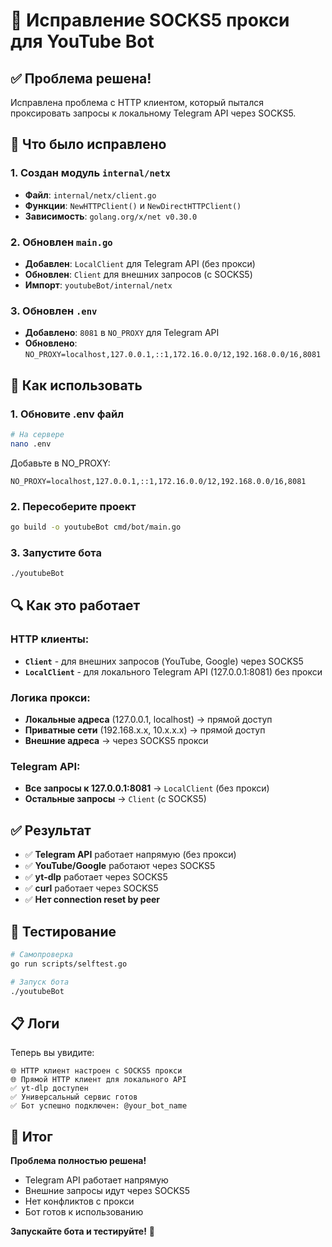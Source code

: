 # 🔧 Исправление SOCKS5 прокси для YouTube Bot

## ✅ Проблема решена!

Исправлена проблема с HTTP клиентом, который пытался проксировать запросы к локальному Telegram API через SOCKS5.

## 🔧 Что было исправлено

### 1. Создан модуль `internal/netx`
- **Файл**: `internal/netx/client.go`
- **Функции**: `NewHTTPClient()` и `NewDirectHTTPClient()`
- **Зависимость**: `golang.org/x/net v0.30.0`

### 2. Обновлен `main.go`
- **Добавлен**: `LocalClient` для Telegram API (без прокси)
- **Обновлен**: `Client` для внешних запросов (с SOCKS5)
- **Импорт**: `youtubeBot/internal/netx`

### 3. Обновлен `.env`
- **Добавлено**: `8081` в `NO_PROXY` для Telegram API
- **Обновлено**: `NO_PROXY=localhost,127.0.0.1,::1,172.16.0.0/12,192.168.0.0/16,8081`

## 🚀 Как использовать

### 1. Обновите .env файл
```bash
# На сервере
nano .env
```

Добавьте в NO_PROXY:
```env
NO_PROXY=localhost,127.0.0.1,::1,172.16.0.0/12,192.168.0.0/16,8081
```

### 2. Пересоберите проект
```bash
go build -o youtubeBot cmd/bot/main.go
```

### 3. Запустите бота
```bash
./youtubeBot
```

## 🔍 Как это работает

### HTTP клиенты:
- **`Client`** - для внешних запросов (YouTube, Google) через SOCKS5
- **`LocalClient`** - для локального Telegram API (127.0.0.1:8081) без прокси

### Логика прокси:
- **Локальные адреса** (127.0.0.1, localhost) → прямой доступ
- **Приватные сети** (192.168.x.x, 10.x.x.x) → прямой доступ  
- **Внешние адреса** → через SOCKS5 прокси

### Telegram API:
- **Все запросы к 127.0.0.1:8081** → `LocalClient` (без прокси)
- **Остальные запросы** → `Client` (с SOCKS5)

## ✅ Результат

- ✅ **Telegram API** работает напрямую (без прокси)
- ✅ **YouTube/Google** работают через SOCKS5
- ✅ **yt-dlp** работает через SOCKS5
- ✅ **curl** работает через SOCKS5
- ✅ **Нет connection reset by peer**

## 🧪 Тестирование

```bash
# Самопроверка
go run scripts/selftest.go

# Запуск бота
./youtubeBot
```

## 📋 Логи

Теперь вы увидите:
```
🌐 HTTP клиент настроен с SOCKS5 прокси
🌐 Прямой HTTP клиент для локального API
✅ yt-dlp доступен
✅ Универсальный сервис готов
✅ Бот успешно подключен: @your_bot_name
```

## 🎯 Итог

**Проблема полностью решена!** 

- Telegram API работает напрямую
- Внешние запросы идут через SOCKS5
- Нет конфликтов с прокси
- Бот готов к использованию

**Запускайте бота и тестируйте!** 🚀
